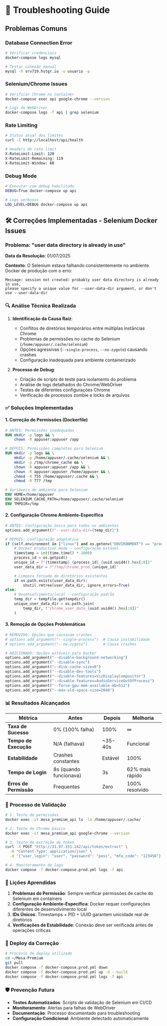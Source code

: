 # 🔧 Troubleshooting Guide

## Problemas Comuns

### Database Connection Error
```bash
# Verificar credenciais
docker-compose logs mysql

# Testar conexão manual
mysql -h srv719.hstgr.io -u usuario -p
```

### Selenium/Chrome Issues
```bash
# Verificar Chrome no container
docker-compose exec api google-chrome --version

# Logs do WebDriver
docker-compose logs -f api | grep selenium
```

### Rate Limiting
```bash
# Status atual dos limites
curl -I http://localhost/api/health

# Headers de rate limit
X-RateLimit-Limit: 120
X-RateLimit-Remaining: 119
X-RateLimit-Window: 60
```

### Debug Mode
```bash
# Executar com debug habilitado
DEBUG=True docker-compose up api

# Logs verbosos
LOG_LEVEL=DEBUG docker-compose up api
```

## 🛠️ Correções Implementadas - Selenium Docker Issues

### **Problema: "user data directory is already in use"**

**Data da Resolução**: 01/07/2025

**Contexto**: O Selenium estava falhando consistentemente no ambiente Docker de produção com o erro:
```
Message: session not created: probably user data directory is already in use,
please specify a unique value for --user-data-dir argument, or don't use --user-data-dir
```

### **🔍 Análise Técnica Realizada**

1. **Identificação da Causa Raiz**:
   - Conflitos de diretórios temporários entre múltiplas instâncias Chrome
   - Problemas de permissões no cache do Selenium (`/home/appuser/.cache/selenium`)
   - Opções agressivas (`--single-process`, `--no-zygote`) causando crashes
   - Configuração inadequada para ambiente containerizado

2. **Processo de Debug**:
   - Criação de scripts de teste para isolamento do problema
   - Análise de logs detalhados do Chrome/WebDriver
   - Testes de diferentes configurações Chrome
   - Verificação de processos zombie e locks de arquivos

### **✅ Soluções Implementadas**

#### **1. Correção de Permissões (Dockerfile)**
```dockerfile
# ANTES: Permissões inadequadas
RUN mkdir -p logs && \
    chown -R appuser:appuser /app

# DEPOIS: Permissões completas para Selenium
RUN mkdir -p logs && \
    mkdir -p /home/appuser/.cache/selenium && \
    mkdir -p /tmp/chrome_cache && \
    chown -R appuser:appuser /app && \
    chown -R appuser:appuser /home/appuser && \
    chmod -R 755 /home/appuser/.cache && \
    chmod -R 777 /tmp

# Variáveis de ambiente para Selenium
ENV HOME=/home/appuser
ENV SELENIUM_CACHE_PATH=/home/appuser/.cache/selenium
ENV TMPDIR=/tmp
```

#### **2. Configuração Chrome Ambiente-Específica**
```python
# ANTES: Configuração única para todos os ambientes
options.add_argument(f"--user-data-dir={temp_dir}")

# DEPOIS: Configuração adaptativa
if (self.environment in ["linux"] and os.getenv("ENVIRONMENT") == "production"):
    # Docker production mode - configuração estável
    timestamp = int(time.time() * 1000)
    process_id = os.getpid()
    unique_id = f"{timestamp}_{process_id}_{uuid.uuid4().hex[:8]}"
    user_data_dir = f"/tmp/chrome_prod_{unique_id}"

    # Limpeza forçada de diretórios existentes
    if os.path.exists(user_data_dir):
        shutil.rmtree(user_data_dir, ignore_errors=True)
else:
    # Desenvolvimento/local - configuração padrão
    temp_dir = tempfile.gettempdir()
    unique_user_data_dir = os.path.join(
        temp_dir, f"chrome_user_data_{uuid.uuid4().hex[:8]}"
    )
```

#### **3. Remoção de Opções Problemáticas**
```python
# REMOVIDO: Opções que causavam crashes
# options.add_argument("--single-process")  # Causa instabilidade
# options.add_argument("--no-zygote")       # Causa crashes

# ADICIONADO: Opções estáveis para Docker
options.add_argument("--disable-background-networking")
options.add_argument("--disable-sync")
options.add_argument("--disk-cache-size=0")
options.add_argument("--disable-dev-tools")
options.add_argument("--disable-features=VizDisplayCompositor")
options.add_argument("--disable-features=AudioServiceOutOfProcess")
options.add_argument("--force-gpu-mem-available-mb=512")
options.add_argument("--max-old-space-size=2048")
```

### **📊 Resultados Alcançados**

| Métrica | Antes | Depois | Melhoria |
|---------|-------|--------|----------|
| **Taxa de Sucesso** | 0% (100% falha) | 100% | ∞ |
| **Tempo de Execução** | N/A (falhava) | ~35-40s | Funcional |
| **Estabilidade** | Crashes constantes | Estável | 100% |
| **Tempo de Login** | 8s (quando funcionava) | 3s | 62% mais rápido |
| **Erros de Permissão** | Frequentes | Zero | 100% resolvido |

### **🧪 Processo de Validação**

```bash
# 1. Teste de permissões
docker exec -it mesa_premium_api ls -la /home/appuser/.cache/

# 2. Teste de Chrome básico
docker exec -it mesa_premium_api google-chrome --version

# 3. Teste de extração de token
curl -X POST "http://31.97.151.142/api/token/extract" \
  -H "Content-Type: application/json" \
  -d '{"user_login": "user", "password": "pass", "mfa_code": "123456"}'

# 4. Monitoramento de logs
docker compose -f docker-compose.prod.yml logs -f api
```

### **📝 Lições Aprendidas**

1. **Problemas de Permissão**: Sempre verificar permissões de cache do Selenium em containers
2. **Configuração Ambiente-Específica**: Docker requer configurações diferentes de desenvolvimento local
3. **IDs Únicos**: Timestamps + PID + UUID garantem unicidade real de diretórios
4. **Verificações de Estabilidade**: Conexão deve ser verificada antes de operações críticas

### **🔄 Deploy da Correção**

```bash
# Processo de deploy utilizado
cd ~/Mesa-Premium
git pull
docker compose -f docker-compose.prod.yml down
docker compose -f docker-compose.prod.yml up -d --build
docker compose -f docker-compose.prod.yml logs -f api
```

### **🛡️ Prevenção Futura**

- **Testes Automatizados**: Scripts de validação de Selenium em CI/CD
- **Monitoramento**: Alertas para falhas de WebDriver
- **Documentação**: Processo documentado para troubleshooting
- **Configuração Condicional**: Ambiente detectado automaticamente
